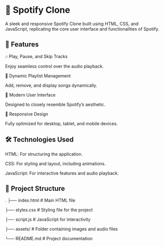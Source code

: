 # 🎵 Spotify Clone
A sleek and responsive Spotify Clone built using HTML, CSS, and JavaScript, replicating the core user interface and functionalities of Spotify.

## 🚀 Features
🎶 Play, Pause, and Skip Tracks

Enjoy seamless control over the audio playback.

📃 Dynamic Playlist Management

Add, remove, and display songs dynamically.

🎨 Modern User Interface

Designed to closely resemble Spotify’s aesthetic.

📱 Responsive Design

Fully optimized for desktop, tablet, and mobile devices.

## 🛠️ Technologies Used
HTML: For structuring the application.

CSS: For styling and layout, including animations.

JavaScript: For interactive features and audio playback.


## 🎯 Project Structure
.
├── index.html       # Main HTML file

├── styles.css       # Styling file for the project

├── script.js        # JavaScript for interactivity

├── assets/          # Folder containing images and audio files

└── README.md        # Project documentation

